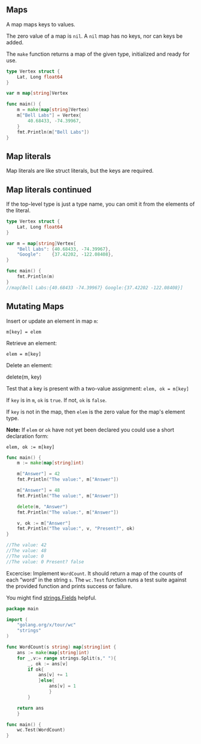 ## Maps

A map maps keys to values.

The zero value of a map is `nil`. A `nil` map has no keys, nor can keys be added.

The `make` function returns a map of the given type, initialized and ready for use.

```go
type Vertex struct {
	Lat, Long float64
}

var m map[string]Vertex

func main() {
	m = make(map[string]Vertex)
	m["Bell Labs"] = Vertex{
		40.68433, -74.39967,
	}
	fmt.Println(m["Bell Labs"])
}

```
## Map literals

Map literals are like struct literals, but the keys are required.

## Map literals continued

If the top-level type is just a type name, you can omit it from the elements of the literal.

```go
type Vertex struct {
	Lat, Long float64
}

var m = map[string]Vertex{
	"Bell Labs": {40.68433, -74.39967},
	"Google":    {37.42202, -122.08408},
}

func main() {
	fmt.Println(m)
}
//map[Bell Labs:{40.68433 -74.39967} Google:{37.42202 -122.08408}]
```

## Mutating Maps

Insert or update an element in map `m`:

`m[key] = elem`

Retrieve an element:

`elem = m[key]`

Delete an element:

delete(m, key)

Test that a key is present with a two-value assignment:
`elem, ok = m[key]`

If `key` is in `m`, `ok` is `true`. If not, `ok` is `false`.

If `key` is not in the map, then `elem` is the zero value for the map's element type.

**Note:** If `elem` or `ok` have not yet been declared you could use a short declaration form:

`elem, ok := m[key]`

```go
func main() {
	m := make(map[string]int)

	m["Answer"] = 42
	fmt.Println("The value:", m["Answer"])

	m["Answer"] = 48
	fmt.Println("The value:", m["Answer"])

	delete(m, "Answer")
	fmt.Println("The value:", m["Answer"])

	v, ok := m["Answer"]
	fmt.Println("The value:", v, "Present?", ok)
}

//The value: 42
//The value: 48
//The value: 0
//The value: 0 Present? false
```

Excercise:
Implement `WordCount`. It should return a map of the counts of each “word” in the string `s`. The `wc.Test` function runs a test suite against the provided function and prints success or failure.

You might find [strings.Fields](https://go.dev/pkg/strings/#Fields) helpful.
```go
package main

import (
	"golang.org/x/tour/wc"
	"strings"
)

func WordCount(s string) map[string]int {
	ans := make(map[string]int)
	for _,v:= range strings.Split(s," "){
		_, ok := ans[v]
		if ok{
			ans[v] += 1
			}else{
				ans[v] = 1
				}
		} 

	return ans
	}

func main() {
	wc.Test(WordCount)
}
```